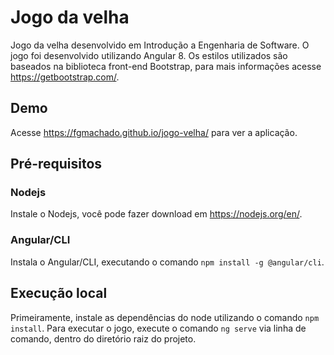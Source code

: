 # Jogo da velha
Jogo da velha desenvolvido em Introdução a Engenharia de Software.
O jogo foi desenvolvido utilizando Angular 8.
Os estilos utilizados são baseados na biblioteca front-end Bootstrap, para mais informações acesse https://getbootstrap.com/.

## Demo
Acesse https://fgmachado.github.io/jogo-velha/ para ver a aplicação.

## Pré-requisitos

### Nodejs
Instale o Nodejs, você pode fazer download em https://nodejs.org/en/.

### Angular/CLI
Instala o Angular/CLI, executando o comando `npm install -g @angular/cli`.

## Execução local
Primeiramente, instale as dependências do node utilizando o comando `npm install`.
Para executar o jogo, execute o comando `ng serve` via linha de comando, dentro do diretório raiz do projeto.